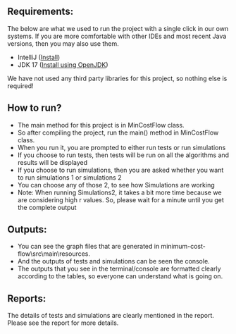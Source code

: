 Requirements:
----------------
The below are what we used to run the project with a single click in our own systems. If you are more comfortable with other IDEs and most recent Java versions, then you may also use them.
- IntelliJ ([Install](https://www.jetbrains.com/idea/download/))
- JDK 17 ([Install using OpenJDK](https://www.openlogic.com/openjdk-downloads?field_java_parent_version_target_id=807&field_operating_system_target_id=All&field_architecture_target_id=All&field_java_package_target_id=All))

We have not used any third party libraries for this project, so nothing else is required!

How to run?
----------------
- The main method for this project is in MinCostFlow class.
- So after compiling the project, run the main() method in MinCostFlow class.
- When you run it, you are prompted to either run tests or run simulations
- If you choose to run tests, then tests will be run on all the algorithms and results will be displayed
- If you choose to run simulations, then you are asked whether you want to run simulations 1 or simulations 2
- You can choose any of those 2, to see how Simulations are working
- Note: When running Simulations2, it takes a bit more time because we are considering high r values. So, please wait for a minute until you get the complete output

Outputs:
--------------
- You can see the graph files that are generated in minimum-cost-flow\src\main\resources.
- And the outputs of tests and simulations can be seen the console.
- The outputs that you see in the terminal/console are formatted clearly according to the tables, so everyone can understand what is going on.

Reports:
-------------
The details of tests and simulations are clearly mentioned in the report. Please see the report for more details.